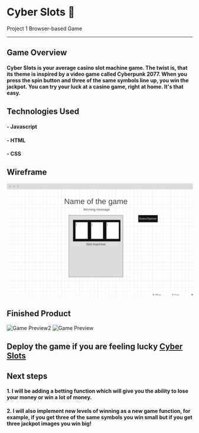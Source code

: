 # Cyber Slots :slot_machine:
Project 1 Browser-based Game
____________________________________________________________________________________________________________________________________________________________________
## Game Overview
#### Cyber Slots is your average casino slot machine game. The twist is, that its theme is inspired by a video game called Cyberpunk 2077. When you press the spin button and three of the same symbols line up, you win the jackpot. You can try your luck at a casino game, right at home. It's that easy.

## Technologies Used
#### - Javascript
#### - HTML
#### - CSS

## Wireframe
![wireframe](https://raw.githubusercontent.com/edithr2852/Slot-Machine-Game/main/img/Screen%20Shot%202021-03-19%20at%204.29.17%20PM.png)

## Finished Product
![Game Preview2](https://github.com/edithr2852/Slot-Machine-Game/blob/main/img/Screen%20Shot%202021-03-25%20at%207.15.37%20PM.png)
![Game Preview](https://github.com/edithr2852/Slot-Machine-Game/blob/main/img/Screen%20Shot%202021-03-25%20at%207.15.52%20PM.png)

## Deploy the game if you are feeling lucky [Cyber Slots](https://edithr2852.github.io/Slot-Machine-Game/)

## Next steps 
#### 1. I will be adding a betting function which will give you the ability to lose your money or win a lot of money. 
#### 2. I will also implement new levels of winning as a new game function, for example, if you get three of the same symbols you win small but if you get three jackpot images you win big!
